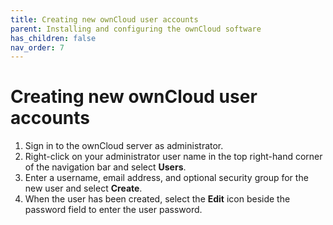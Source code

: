 ```yaml
---
title: Creating new ownCloud user accounts
parent: Installing and configuring the ownCloud software
has_children: false
nav_order: 7
---
```


# Creating new ownCloud user accounts

1. Sign in to the ownCloud server as administrator.
2. Right-click on your administrator user name in the top right-hand corner of the navigation bar and select **Users**.
3. Enter a username, email address, and optional security group for the new user and select **Create**. 
4. When the user has been created, select the **Edit** icon beside the password field to enter the user password.